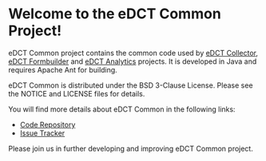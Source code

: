 Welcome to the eDCT Common Project!
=========================================

eDCT Common project contains the common code used by [eDCT Collector](https://github.com/NCIP/edct-collector),
[eDCT Formbuilder](https://github.com/NCIP/edct-formbuilder) and [eDCT Analytics](https://github.com/NCIP/edct-analytics) projects. It is developed in Java and requires Apache Ant for building.

eDCT Common is distributed under the BSD 3-Clause License. Please see the NOTICE and LICENSE files for details.

You will find more details about eDCT Common in the following links:


 * [Code Repository](https://github.com/NCIP/edct-common)
 * [Issue Tracker](https://tracker.nci.nih.gov/browse/EDCT)
 
 
Please join us in further developing and improving eDCT Common project.
